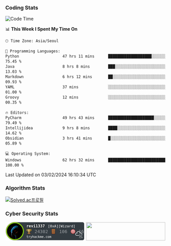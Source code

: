 ### Coding Stats

<!--START_SECTION:waka-->
![Code Time](http://img.shields.io/badge/Code%20Time-151%20hrs%2026%20mins-blue)

📊 **This Week I Spent My Time On** 

```text
🕑︎ Time Zone: Asia/Seoul

💬 Programming Languages: 
Python                   47 hrs 11 mins      ███████████████████░░░░░░   75.45 % 
Java                     8 hrs 8 mins        ███░░░░░░░░░░░░░░░░░░░░░░   13.03 % 
Markdown                 6 hrs 12 mins       ██░░░░░░░░░░░░░░░░░░░░░░░   09.93 % 
YAML                     37 mins             ░░░░░░░░░░░░░░░░░░░░░░░░░   01.00 % 
Groovy                   12 mins             ░░░░░░░░░░░░░░░░░░░░░░░░░   00.35 % 

🔥 Editors: 
PyCharm                  49 hrs 43 mins      ████████████████████░░░░░   79.49 % 
Intellijidea             9 hrs 8 mins        ████░░░░░░░░░░░░░░░░░░░░░   14.62 % 
Obsidian                 3 hrs 41 mins       █░░░░░░░░░░░░░░░░░░░░░░░░   05.89 % 

💻 Operating System: 
Windows                  62 hrs 32 mins      █████████████████████████   100.00 % 
```


 Last Updated on 03/02/2024 16:10:34 UTC
<!--END_SECTION:waka-->

### Algorithm Stats

[![Solved.ac프로필](http://mazassumnida.wtf/api/v2/generate_badge?boj=revi1337)](https://solved.ac/revi1337)

### Cyber Security Stats

[![revi1337's tryhackme stats](https://raw.githubusercontent.com/Revi1337/Revi1337/main/assets/thm_propic.png)][tryhackme]
[<img src="https://www.hackthebox.com/badge/image/1002993" width="248.01" height="57">][hackthebox]


[website]: https://revi1337.com
[tryhackme]: https://tryhackme.com/p/revi1337
[hackthebox]: https://app.hackthebox.com/profile/1002993
